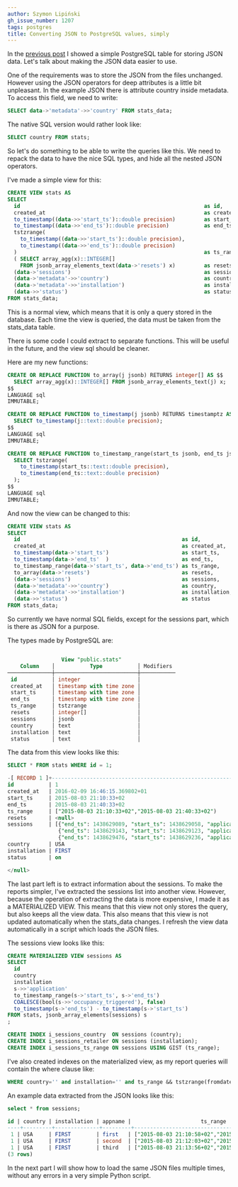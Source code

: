 ```yaml
---
author: Szymon Lipiński
gh_issue_number: 1207
tags: postgres
title: Converting JSON to PostgreSQL values, simply
---
```


In the [previous post](/2016/02/storing-statistics-json-data-in.html) I showed a simple PostgreSQL table for storing JSON data. Let's talk about making the JSON data easier to use.

One of the requirements was to store the JSON from the files unchanged.
However using the JSON operators for deep attributes is a little bit unpleasant.
In the example JSON there is attribute country inside metadata.
To access this field, we need to write:

```sql
SELECT data->'metadata'->>'country' FROM stats_data;
```

The native SQL version would rather look like:

```sql
SELECT country FROM stats;
```

So let's do something to be able to write the queries like this.
We need to repack the data to have the nice SQL types, and hide all the nested
JSON operators.

I've made a simple view for this:

```sql
CREATE VIEW stats AS
SELECT
  id                                                          as id,
  created_at                                                  as created_at,
  to_timestamp((data->>'start_ts')::double precision)         as start_ts,
  to_timestamp((data->>'end_ts')::double precision)           as end_ts,
  tstzrange(
    to_timestamp((data->>'start_ts')::double precision),
    to_timestamp((data->>'end_ts')::double precision)
  )                                                           as ts_range,
  ( SELECT array_agg(x)::INTEGER[]
    FROM jsonb_array_elements_text(data->'resets') x)         as resets,
  (data->'sessions')                                          as sessions,
  (data->'metadata'->>'country')                              as country,
  (data->'metadata'->>'installation')                         as installation,
  (data->>'status')                                           as status
FROM stats_data;
```

This is a normal view, which means that it is only a query stored in the database.
Each time the view is queried, the data must be taken from the stats_data table.

There is some code I could extract to separate functions.
This will be useful in the future, and the view sql should be cleaner.

Here are my new functions:

```sql
CREATE OR REPLACE FUNCTION to_array(j jsonb) RETURNS integer[] AS $$
  SELECT array_agg(x)::INTEGER[] FROM jsonb_array_elements_text(j) x;
$$
LANGUAGE sql
IMMUTABLE;

CREATE OR REPLACE FUNCTION to_timestamp(j jsonb) RETURNS timestamptz AS $$
  SELECT to_timestamp(j::text::double precision);
$$
LANGUAGE sql
IMMUTABLE;

CREATE OR REPLACE FUNCTION to_timestamp_range(start_ts jsonb, end_ts jsonb) RETURNS tstzrange AS $$
  SELECT tstzrange(
    to_timestamp(start_ts::text::double precision),
    to_timestamp(end_ts::text::double precision)
  );
$$
LANGUAGE sql
IMMUTABLE;
```

And now the view can be changed to this:

```sql
CREATE VIEW stats AS
SELECT
  id                                                   as id,
  created_at                                           as created_at,
  to_timestamp(data->'start_ts')                       as start_ts,
  to_timestamp(data->'end_ts'  )                       as end_ts,
  to_timestamp_range(data->'start_ts', data->'end_ts') as ts_range,
  to_array(data->'resets')                             as resets,
  (data->'sessions')                                   as sessions,
  (data->'metadata'->>'country')                       as country,
  (data->'metadata'->>'installation')                  as installation,
  (data->>'status')                                    as status
FROM stats_data;
```

So currently we have normal SQL fields, except for the sessions part,
which is there as JSON for a purpose.

The types made by PostgreSQL are:

```sql

                 View "public.stats"
    Column    │           Type           │ Modifiers
──────────────┼──────────────────────────┼───────────
 id           │ integer                  │
 created_at   │ timestamp with time zone │
 start_ts     │ timestamp with time zone │
 end_ts       │ timestamp with time zone │
 ts_range     │ tstzrange                │
 resets       │ integer[]                │
 sessions     │ jsonb                    │
 country      │ text                     │
 installation │ text                     │
 status       │ text                     │
```

The data from this view looks like this:

```sql
SELECT * FROM stats WHERE id = 1;

-[ RECORD 1 ]+----------------------------------------------------------------
id           | 1
created_at   | 2016-02-09 16:46:15.369802+01
start_ts     | 2015-08-03 21:10:33+02
end_ts       | 2015-08-03 21:40:33+02
ts_range     | ["2015-08-03 21:10:33+02","2015-08-03 21:40:33+02")
resets       | <null>
sessions     | [{"end_ts": 1438629089, "start_ts": 1438629058, "application": "first"},
                {"end_ts": 1438629143, "start_ts": 1438629123, "application": "second"},
                {"end_ts": 1438629476, "start_ts": 1438629236, "application": "third"}]
country      | USA
installation | FIRST
status       | on

</null>
```

The last part left is to extract information about the sessions.
To make the reports simpler, I've extracted the sessions list into another view.
However, because the operation of extracting the data is more expensive,
I made it as a MATERIALIZED VIEW. This means that this view not only stores
the query, but also keeps all the view data. This also means that this view
is not updated automatically when the stats_data changes.
I refresh the view data automatically in a script which loads the JSON files.

The sessions view looks like this:

```sql
CREATE MATERIALIZED VIEW sessions AS
SELECT
  id                                                                            as id,
  country                                                                       as country,
  installation                                                                  as installation,
  s->>'application'                                                             as appname,
  to_timestamp_range(s->'start_ts', s->'end_ts')                                as ts_range,
  COALESCE(bool(s->>'occupancy_triggered'), false)                              as occupancy_triggered,
  to_timestamp(s->'end_ts') - to_timestamp(s->'start_ts')                       as session_length
FROM stats, jsonb_array_elements(sessions) s
;

CREATE INDEX i_sessions_country  ON sessions (country);
CREATE INDEX i_sessions_retailer ON sessions (installation);
CREATE INDEX i_sessions_ts_range ON sessions USING GIST (ts_range);
```

I've also created indexes on the materialized view, as my report queries will
contain the where clause like:

```sql
WHERE country='' and installation='' and ts_range && tstzrange(fromdate, todate)
```

An example data extracted from the JSON looks like this:

```sql
select * from sessions;

id | country | installation | appname |                      ts_range                       | occupancy_triggered | session_length
----+---------+--------------+---------+-----------------------------------------------------+---------------------+----------------
 1 | USA     | FIRST        | first   | ["2015-08-03 21:10:58+02","2015-08-03 21:11:29+02") | f                   | 00:00:31
 1 | USA     | FIRST        | second  | ["2015-08-03 21:12:03+02","2015-08-03 21:12:23+02") | f                   | 00:00:20
 1 | USA     | FIRST        | third   | ["2015-08-03 21:13:56+02","2015-08-03 21:17:56+02") | f                   | 00:04:00
(3 rows)
```

In the next part I will show how to load the same JSON files multiple times,
without any errors in a very simple Python script.
